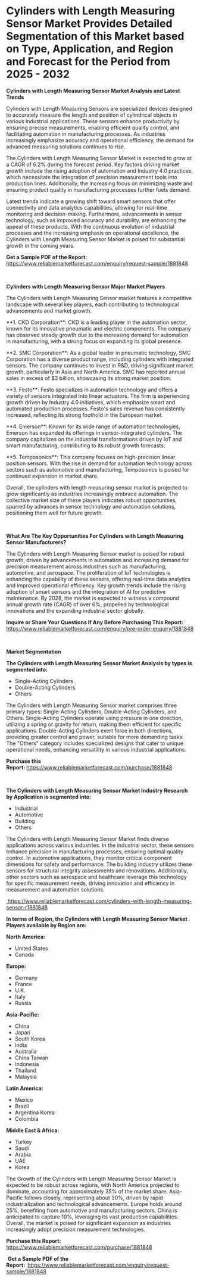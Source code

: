 <p><h1>Cylinders with Length Measuring Sensor Market Provides Detailed Segmentation of this Market based on Type, Application, and Region and Forecast for the Period from 2025 - 2032</h1></p><p><strong>Cylinders with Length Measuring Sensor Market Analysis and Latest Trends</strong></p>
<p><p>Cylinders with Length Measuring Sensors are specialized devices designed to accurately measure the length and position of cylindrical objects in various industrial applications. These sensors enhance productivity by ensuring precise measurements, enabling efficient quality control, and facilitating automation in manufacturing processes. As industries increasingly emphasize accuracy and operational efficiency, the demand for advanced measuring solutions continues to rise.</p><p>The Cylinders with Length Measuring Sensor Market is expected to grow at a CAGR of 6.2% during the forecast period. Key factors driving market growth include the rising adoption of automation and Industry 4.0 practices, which necessitate the integration of precision measurement tools into production lines. Additionally, the increasing focus on minimizing waste and ensuring product quality in manufacturing processes further fuels demand.</p><p>Latest trends indicate a growing shift toward smart sensors that offer connectivity and data analytics capabilities, allowing for real-time monitoring and decision-making. Furthermore, advancements in sensor technology, such as improved accuracy and durability, are enhancing the appeal of these products. With the continuous evolution of industrial processes and the increasing emphasis on operational excellence, the Cylinders with Length Measuring Sensor Market is poised for substantial growth in the coming years.</p></p>
<p><strong>Get a Sample PDF of the Report:&nbsp;</strong> <a href="https://www.reliablemarketforecast.com/enquiry/request-sample/1881848?utm_campaign=3137&utm_medium=2&utm_source=Github&utm_content=ia&utm_term=16042025&utm_id=cylinders-with-length-measuring-sensor">https://www.reliablemarketforecast.com/enquiry/request-sample/1881848</a></p>
<p>&nbsp;</p>
<p><strong>Cylinders with Length Measuring Sensor Major Market Players</strong></p>
<p><p>The Cylinders with Length Measuring Sensor market features a competitive landscape with several key players, each contributing to technological advancements and market growth.</p><p>**1. CKD Corporation**: CKD is a leading player in the automation sector, known for its innovative pneumatic and electric components. The company has observed steady growth due to the increasing demand for automation in manufacturing, with a strong focus on expanding its global presence.</p><p>**2. SMC Corporation**: As a global leader in pneumatic technology, SMC Corporation has a diverse product range, including cylinders with integrated sensors. The company continues to invest in R&D, driving significant market growth, particularly in Asia and North America. SMC has reported annual sales in excess of $3 billion, showcasing its strong market position.</p><p>**3. Festo**: Festo specializes in automation technology and offers a variety of sensors integrated into linear actuators. The firm is experiencing growth driven by Industry 4.0 initiatives, which emphasize smart and automated production processes. Festo's sales revenue has consistently increased, reflecting its strong foothold in the European market.</p><p>**4. Emerson**: Known for its wide range of automation technologies, Emerson has expanded its offerings in sensor-integrated cylinders. The company capitalizes on the industrial transformations driven by IoT and smart manufacturing, contributing to its robust growth forecasts.</p><p>**5. Temposonics**: This company focuses on high-precision linear position sensors. With the rise in demand for automation technology across sectors such as automotive and manufacturing, Temposonics is poised for continued expansion in market share.</p><p>Overall, the cylinders with length measuring sensor market is projected to grow significantly as industries increasingly embrace automation. The collective market size of these players indicates robust opportunities, spurred by advances in sensor technology and automation solutions, positioning them well for future growth.</p></p>
<p>&nbsp;</p>
<p><strong>What Are The Key Opportunities For Cylinders with Length Measuring Sensor Manufacturers?</strong></p>
<p><p>The Cylinders with Length Measuring Sensor market is poised for robust growth, driven by advancements in automation and increasing demand for precision measurement across industries such as manufacturing, automotive, and aerospace. The proliferation of IoT technologies is enhancing the capability of these sensors, offering real-time data analytics and improved operational efficiency. Key growth trends include the rising adoption of smart sensors and the integration of AI for predictive maintenance. By 2028, the market is expected to witness a compound annual growth rate (CAGR) of over 6%, propelled by technological innovations and the expanding industrial sector globally.</p></p>
<p><strong>Inquire or Share Your Questions If Any Before Purchasing This Report:</strong> <a href="https://www.reliablemarketforecast.com/enquiry/pre-order-enquiry/1881848?utm_campaign=3137&utm_medium=2&utm_source=Github&utm_content=ia&utm_term=16042025&utm_id=cylinders-with-length-measuring-sensor">https://www.reliablemarketforecast.com/enquiry/pre-order-enquiry/1881848</a></p>
<p>&nbsp;</p>
<p><strong>Market Segmentation</strong></p>
<p><strong>The Cylinders with Length Measuring Sensor Market Analysis by types is segmented into:</strong></p>
<p><ul><li>Single-Acting Cylinders</li><li>Double-Acting Cylinders</li><li>Others</li></ul></p>
<p><p>The Cylinders with Length Measuring Sensor market comprises three primary types: Single-Acting Cylinders, Double-Acting Cylinders, and Others. Single-Acting Cylinders operate using pressure in one direction, utilizing a spring or gravity for return, making them efficient for specific applications. Double-Acting Cylinders exert force in both directions, providing greater control and power, suitable for more demanding tasks. The "Others" category includes specialized designs that cater to unique operational needs, enhancing versatility in various industrial applications.</p></p>
<p><strong>Purchase this Report:&nbsp;</strong><a href="https://www.reliablemarketforecast.com/purchase/1881848?utm_campaign=3137&utm_medium=2&utm_source=Github&utm_content=ia&utm_term=16042025&utm_id=cylinders-with-length-measuring-sensor">https://www.reliablemarketforecast.com/purchase/1881848</a></p>
<p>&nbsp;</p>
<p><strong>The Cylinders with Length Measuring Sensor Market Industry Research by Application is segmented into:</strong></p>
<p><ul><li>Industrial</li><li>Automotive</li><li>Building</li><li>Others</li></ul></p>
<p><p>The Cylinders with Length Measuring Sensor Market finds diverse applications across various industries. In the industrial sector, these sensors enhance precision in manufacturing processes, ensuring optimal quality control. In automotive applications, they monitor critical component dimensions for safety and performance. The building industry utilizes these sensors for structural integrity assessments and renovations. Additionally, other sectors such as aerospace and healthcare leverage this technology for specific measurement needs, driving innovation and efficiency in measurement and automation solutions.</p></p>
<p><a href="https://www.reliablemarketforecast.com/cylinders-with-length-measuring-sensor-r1881848?utm_campaign=3137&utm_medium=2&utm_source=Github&utm_content=ia&utm_term=16042025&utm_id=cylinders-with-length-measuring-sensor">&nbsp;https://www.reliablemarketforecast.com/cylinders-with-length-measuring-sensor-r1881848</a></p>
<p><strong>In terms of Region, the Cylinders with Length Measuring Sensor Market Players available by Region are:</strong></p>
<p>
    <p> <strong> North America: </strong>
        <ul>
            <li>United States</li>
            <li>Canada</li>
        </ul>
        </p> 
    <p> <strong> Europe: </strong>
        <ul>
            <li>Germany</li>
            <li>France</li>
            <li>U.K.</li>
            <li>Italy</li>
            <li>Russia</li>
        </ul>
        </p> 
    <p> <strong> Asia-Pacific: </strong>
        <ul>
            <li>China</li>
            <li>Japan</li>
            <li>South Korea</li>
            <li>India</li>
            <li>Australia</li>
            <li>China Taiwan</li>
            <li>Indonesia</li>
            <li>Thailand</li>
            <li>Malaysia</li>
        </ul>
        </p> 
    <p> <strong> Latin America: </strong>
        <ul>
            <li>Mexico</li>
            <li>Brazil</li>
            <li>Argentina Korea</li>
            <li>Colombia</li>
        </ul>
        </p> 
    <p> <strong> Middle East & Africa: </strong>
        <ul>
            <li>Turkey</li>
            <li>Saudi</li>
            <li>Arabia</li>
            <li>UAE</li>
            <li>Korea</li>
        </ul>
    </p>
    </p>
<p><p>The Growth of the Cylinders with Length Measuring Sensor Market is expected to be robust across regions, with North America projected to dominate, accounting for approximately 35% of the market share. Asia-Pacific follows closely, representing about 30%, driven by rapid industrialization and technological advancements. Europe holds around 25%, benefiting from automotive and manufacturing sectors. China is anticipated to capture 10%, leveraging its vast production capabilities. Overall, the market is poised for significant expansion as industries increasingly adopt precision measurement technologies.</p></p>
<p><strong>Purchase this Report: </strong><a href="https://www.reliablemarketforecast.com/purchase/1881848?utm_campaign=3137&utm_medium=2&utm_source=Github&utm_content=ia&utm_term=16042025&utm_id=cylinders-with-length-measuring-sensor">https://www.reliablemarketforecast.com/purchase/1881848</a></p>
<p>&nbsp;<strong>Get a Sample PDF of the Report:&nbsp;&nbsp;</strong><a href="https://www.reliablemarketforecast.com/enquiry/request-sample/1881848?utm_campaign=3137&utm_medium=2&utm_source=Github&utm_content=ia&utm_term=16042025&utm_id=cylinders-with-length-measuring-sensor">https://www.reliablemarketforecast.com/enquiry/request-sample/1881848</a></p>
<p><strong></strong></p>
<p><p></p><p></p><p></p></p>